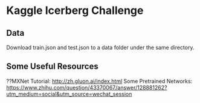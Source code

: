 # Kaggle Icerberg Challenge

## Data
Download train.json and test.json to a data folder under the same directory. 

## Some Useful Resources
??MXNet Tutorial:  http://zh.gluon.ai/index.html
Some Pretrained Networks: https://www.zhihu.com/question/43370067/answer/128881262?utm_medium=social&utm_source=wechat_session

